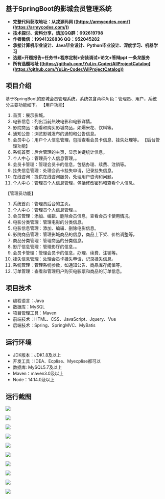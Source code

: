 ## 基于SpringBoot的影城会员管理系统

- <b>完整代码获取地址：从戎源码网 ([https://armycodes.com/](https://armycodes.com/))</b>
- <b>技术探讨、资料分享，请加QQ群：692619798</b> 
- <b>作者微信：19941326836  QQ：952045282</b> 
- <b>承接计算机毕业设计、Java毕业设计、Python毕业设计、深度学习、机器学习</b>
- <b>选题+开题报告+任务书+程序定制+安装调试+论文+答辩ppt 一条龙服务</b>
- <b>所有选题地址 ([https://github.com/YuLin-Coder/AllProjectCatalog](https://github.com/YuLin-Coder/AllProjectCatalog)) </b>

## 项目介绍
基于SpringBoot的影城会员管理系统，系统包含两种角色：管理员、用户，系统分主要功能如下。
【用户功能】
1. 首页：展示影城。
2. 电影信息：列出当前热映电影和电影详情。
3. 影院商品：查看和购买影城商品，如爆米花、饮料等。
4. 通知公告：浏览影城发布的通知和公告信息。
5. 会员中心：用户个人信息管理，包括查看会员卡信息、挂失处理等。
【后台管理功能】
1. 系统首页：后台管理的主页，显示关键统计信息。
2. 个人中心：管理员个人信息管理，。
3. 会员卡管理：管理会员卡的信息，包括办理、续费、注销等。
4. 挂失信息管理：处理会员卡挂失申请，记录挂失信息。
5. 在线咨询：提供在线咨询服务，处理用户咨询和问题。
6. 个人中心：管理员个人信息管理，包括修改密码和查看个人信息。

【管理员功能】
1. 系统首页：管理员后台的主页。
2. 个人中心：管理员个人信息管理，。
3. 会员管理：添加、编辑、删除会员信息，查看会员卡使用情况。
4. 电影分类管理：管理电影的分类信息。
5. 电影信息管理：添加、编辑、删除电影信息。
6. 影院商品管理：管理影城商品的信息，商品上下架、价格调整等。
7. 商品分类管理：管理商品的分类信息。
8. 影厅信息管理：管理影厅的信息，。
9. 会员卡管理：管理会员卡的信息，办理、续费、注销等。
10. 挂失信息管理：处理会员卡挂失申请，记录挂失信息。
11. 系统管理：管理系统参数，如通知公告、商品库存阈值等。
12. 订单管理：查看和管理用户购买电影票和商品的订单信息。

## 项目技术
- 编程语言：Java
- 数据库：MySQL
- 项目管理工具：Maven
- 前端技术：HTML、CSS、JavaScript、Jquery、Vue
- 后端技术：Spring、SpringMVC、MyBatis

## 运行环境
- JDK版本：JDK1.8及以上
- 开发工具：IDEA、Ecplise、Myecplise都可以
- 数据库: MySQL5.7及以上
- Maven：maven3.0及以上
- Node：14.14.0及以上

## 运行截图
![](screenshot/1.png)

![](screenshot/2.png)

![](screenshot/3.png)

![](screenshot/4.png)

![](screenshot/5.png)

![](screenshot/6.png)

![](screenshot/7.png)

![](screenshot/8.png)

![](screenshot/9.png)

![](screenshot/10.png)
